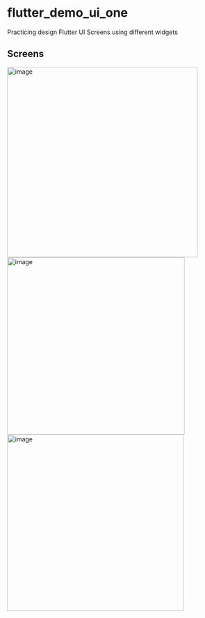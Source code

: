 # flutter_demo_ui_one

Practicing design Flutter UI Screens using different widgets

## Screens
<img width="438" alt="image" src="https://github.com/user-attachments/assets/fb34d9cd-c388-41a3-9187-43345fde1db1" />
<img width="408" alt="image" src="https://github.com/user-attachments/assets/a2249b21-e2f5-4363-876a-1b62261d79fc" />
<img width="406" alt="image" src="https://github.com/user-attachments/assets/889a8099-ad4f-4b70-8956-f32f83faf176" />








